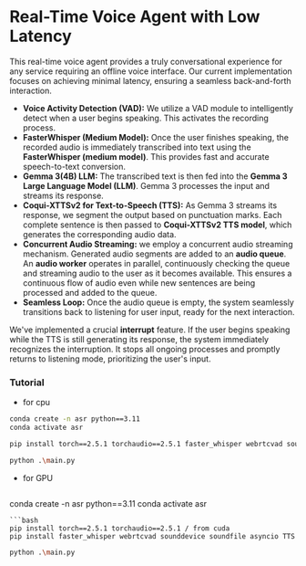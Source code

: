 # Real-Time Voice Agent with Low Latency

This real-time voice agent provides a truly conversational experience for any service requiring an offline voice interface. Our current implementation focuses on achieving minimal latency, ensuring a seamless back-and-forth interaction.

* **Voice Activity Detection (VAD):** We utilize a VAD module to intelligently detect when a user begins speaking. This activates the recording process.
* **FasterWhisper (Medium Model):** Once the user finishes speaking, the recorded audio is immediately transcribed into text using the **FasterWhisper (medium model)**. This provides fast and accurate speech-to-text conversion.
* **Gemma 3(4B) LLM:** The transcribed text is then fed into the **Gemma 3 Large Language Model (LLM)**. Gemma 3 processes the input and streams its response.
* **Coqui-XTTSv2 for Text-to-Speech (TTS):** As Gemma 3 streams its response, we segment the output based on punctuation marks. Each complete sentence is then passed to  **Coqui-XTTSv2 TTS model**, which generates the corresponding audio data.
* **Concurrent Audio Streaming:** we employ a concurrent audio streaming mechanism. Generated audio segments are added to an **audio queue**. An **audio worker** operates in parallel, continuously checking the queue and streaming audio to the user as it becomes available. This ensures a continuous flow of audio even while new sentences are being processed and added to the queue.
* **Seamless Loop:** Once the audio queue is empty, the system seamlessly transitions back to listening for user input, ready for the next interaction.

We've implemented a crucial **interrupt** feature. If the user begins speaking while the TTS is still generating its response, the system immediately recognizes the interruption. It stops all ongoing processes and promptly returns to listening mode, prioritizing the user's input.



### Tutorial 
- for cpu
```bash
conda create -n asr python==3.11 
conda activate asr
```
```bash
pip install torch==2.5.1 torchaudio==2.5.1 faster_whisper webrtcvad sounddevice soundfile asyncio TTS
```
```bash
python .\main.py
```
- for GPU
  ```bash
conda create -n asr python==3.11 
conda activate asr
```
```bash
pip install torch==2.5.1 torchaudio==2.5.1 / from cuda
pip install faster_whisper webrtcvad sounddevice soundfile asyncio TTS
```
```bash
python .\main.py
```